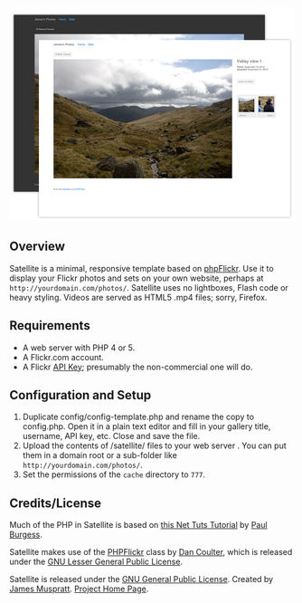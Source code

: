 ![Satellite](screenshot.jpg)

Overview
-------------
Satellite is a minimal, responsive template based on [phpFlickr](http://phpflickr.com). Use it to display your Flickr photos and sets on your own website, perhaps at `http://yourdomain.com/photos/`. Satellite uses no lightboxes, Flash code or heavy styling. Videos are served as HTML5 .mp4 files; sorry, Firefox.

Requirements
-------------

- A web server with PHP 4 or 5.
- A Flickr.com account.
- A Flickr [API Key](http://www.flickr.com/services/apps/create/apply/); presumably the non-commercial one will do.

Configuration and Setup
-----------------------

1. Duplicate config/config-template.php and rename the copy to config.php. Open it in a plain text editor and fill in your gallery title, username, API key, etc. Close and save the file.
2. Upload the contents of /satellite/ files to your web server . You can put them in a domain root or a sub-folder like `http://yourdomain.com/photos/`.
3. Set the permissions of the `cache` directory to `777`.

Credits/License
---------------

Much of the PHP in Satellite is based on [this Net Tuts Tutorial](http://net.tutsplus.com/tutorials/php/how-to-create-a-photo-gallery-using-the-flickr-api/) by [Paul Burgess](http://iampaulburgess.co.uk). 

Satellite makes use of the [PHPFlickr](http://phpflickr.com) class by [Dan Coulter](http://dancoulter.com), which is released under the [GNU Lesser General Public License](http://www.gnu.org/copyleft/lgpl.html).

Satellite is released under the [GNU General Public License](http://www.gnu.org/licenses/gpl.html).
Created by [James Muspratt](http:/jamesmuspratt.com).
[Project Home Page](http://github.com/jmuspratt/satellite/).
